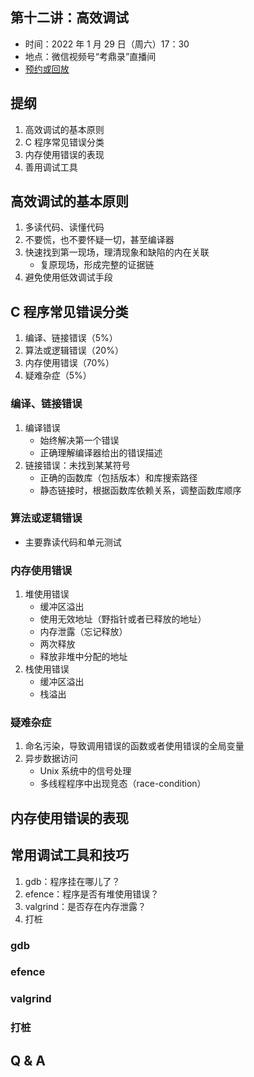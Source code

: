 ## 第十二讲：高效调试

- 时间：2022 年 1 月 29 日（周六）17：30
- 地点：微信视频号“考鼎录”直播间
- [预约或回放](#/grand-finale)

		
## 提纲

1. 高效调试的基本原则
1. C 程序常见错误分类
1. 内存使用错误的表现
1. 善用调试工具

		
## 高效调试的基本原则

1. 多读代码、读懂代码
1. 不要慌，也不要怀疑一切，甚至编译器
1. 快速找到第一现场，理清现象和缺陷的内在关联
   - 复原现场，形成完整的证据链
1. 避免使用低效调试手段

		
## C 程序常见错误分类

1. 编译、链接错误（5%）
1. 算法或逻辑错误（20%）
1. 内存使用错误（70%）
1. 疑难杂症（5%）

	
### 编译、链接错误

1. 编译错误
   - 始终解决第一个错误
   - 正确理解编译器给出的错误描述
1. 链接错误：未找到某某符号
   - 正确的函数库（包括版本）和库搜索路径
   - 静态链接时，根据函数库依赖关系，调整函数库顺序

	
### 算法或逻辑错误

- 主要靠读代码和单元测试

	
### 内存使用错误

1. 堆使用错误
   - 缓冲区溢出
   - 使用无效地址（野指针或者已释放的地址）
   - 内存泄露（忘记释放）
   - 两次释放
   - 释放非堆中分配的地址
1. 栈使用错误
   - 缓冲区溢出
   - 栈溢出

	
### 疑难杂症

1. 命名污染，导致调用错误的函数或者使用错误的全局变量
1. 异步数据访问
   - Unix 系统中的信号处理
   - 多线程程序中出现竞态（race-condition）

		
## 内存使用错误的表现

		
## 常用调试工具和技巧

1. gdb：程序挂在哪儿了？
1. efence：程序是否有堆使用错误？
1. valgrind：是否存在内存泄露？
1. 打桩

	
### gdb

	
### efence

	
### valgrind

	
### 打桩

		
## Q & A

